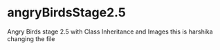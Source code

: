 # angryBirdsStage2.5
Angry Birds stage 2.5 with Class Inheritance and Images
this is harshika changing the file